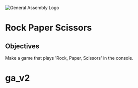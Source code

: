 ![General Assembly Logo](http://i.imgur.com/ke8USTq.png)

# Rock Paper Scissors

## Objectives

Make a game that plays 'Rock, Paper, Scissors' in the console.
# ga_v2
